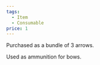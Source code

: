 ```yaml
---  
tags:  
  - Item  
  - Consumable  
price: 1  
---  
```

Purchased as a bundle of 3 arrows.  
  
Used as ammunition for bows.